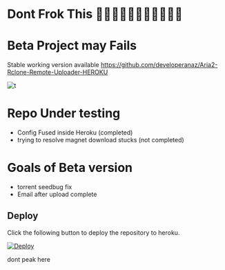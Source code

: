 # Dont Frok This 🤫🙏🙏🙏🙏🙏🙏🙏🙏🙏🙏

# Beta Project may Fails
Stable working version available https://github.com/developeranaz/Aria2-Rclone-Remote-Uploader-HEROKU

![t](https://raw.githubusercontent.com/developeranaz/heroku-aria2-rclone-BETA/main/example-images/Screenshot_20210512_113219_com.brave.browser_nightly.jpg)

# Repo Under testing 
* Config Fused inside Heroku (completed)
* trying to resolve magnet download stucks (not completed)

# Goals of Beta version
* torrent seedbug fix
* Email after upload complete

## Deploy

Click the following button to deploy the repository to heroku.

[![Deploy](https://www.herokucdn.com/deploy/button.svg)](https://heroku.com/deploy)

dont peak here

